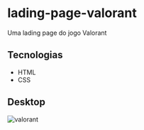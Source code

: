 # lading-page-valorant
Uma lading page do jogo Valorant


## Tecnologias

- HTML
- CSS

## Desktop

![valorant](https://user-images.githubusercontent.com/91925011/202859399-26cfb070-6602-44b2-862f-4258532aed00.png)
